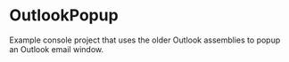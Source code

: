 # OutlookPopup
Example console project that uses the older Outlook assemblies to popup an Outlook email window.
